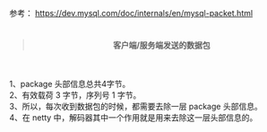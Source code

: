 参考： https://dev.mysql.com/doc/internals/en/mysql-packet.html
<br/>
<br/>

><h4 align="center"> 客户端/服务端发送的数据包 </h4>
<br>

1、package 头部信息总共4字节。  
2、有效载荷 3 字节，序列号 1 字节。  
3、所以，每次收到数据包的时候，都需要去除一层 package 头部信息。  
4、在 netty 中，解码器其中一个作用就是用来去除这一层头部信息的。  

